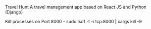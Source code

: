 Travel Hunt
A travel management app based on React JS and Python (Django)

Kill processes on Port 8000 - sudo lsof -t -i tcp:8000 | xargs kill -9
